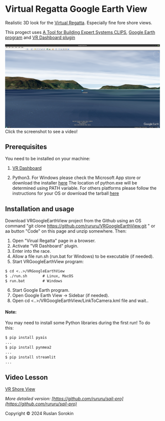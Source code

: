# Virtual Regatta Google Earth View

Realistic 3D look for the [Virtual Regatta](https://www.virtualregatta.com/en/offshore-game/).
Especially fine fore shore views.

This progect uses [A Tool for Building Expert Systems CLIPS](https://www.clipsrules.net/), 
[Google Earth program](https://earth.google.com/) and
[VR Dashboard plugin](https://chrome.google.com/webstore/search/VR%20Dashboard)

[![Watch the video](1.png)](https://www.youtube.com/watch?v=qwWi1miGMjE)
Click the screenshot to see a video!

## Prerequisites

You need to be installed on your machine:

1. [VR Dashboard](https://chromewebstore.google.com/detail/vr-dashboard/amknkhejaogpekncjekiaolgldbejjan)

2. Python3. For Windows please check the Microsoft App store or download the installer [here](https://www.python.org/downloads/windows/)
        The location of python.exe will be determined using PATH variable.
    For others platforms please follow the instructions for your OS or download the tarball [here](https://www.python.org/downloads/)


## Installation and usage

Download VRGoogleEarthView project from the Github using an OS command "git clone https://github.com/rururu/VRGoogleEarthView.git " or aa button "Code" on this page and unzip somewhere. Then:

1. Open "Virual Regatta" page in a browser.
2. Activate "VR Dashboard" plugin.
3. Enter into the race.
4. Allow a file run.sh (run.bat for Windows) to be executable (if needed).
5. Start VRGoogleEarthView program:

```shell
$ cd <..>/VRGoogleEarthView
$ ./run.sh       # Linux, MacOS
$ run.bat        # Windows
```
6. Start Google Earth program.
7. Open Google Earth View -> Sidebar (if needed).
8. Open cd <..>/VRGoogleEarthView/LinkToCamera.kml file and wait..

#### Note:

You may need to install some Python libraries during the first run! To do this:

```shell
$ pip install pyais
...
$ pip install pynmea2
...
$ pip install streamlit
...
```
## Video Lesson

[VR Shore View](https://www.youtube.com/watch?v=qwWi1miGMjE)

_More detailed version: [https://github.com/rururu/sail-pro](https://github.com/rururu/sail-pro)_

Copyright © 2024 Ruslan Sorokin

